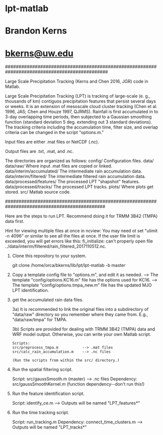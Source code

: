 # lpt-matlab
# Brandon Kerns
# bkerns@uw.edu
##############################################################################################

Large Scale Precipitation Tracking (Kerns and Chen 2016, JGR) code in Matlab.

Large Scale Precipitation Tracking (LPT) is tracking of large-scale (e. g., thousands of km)
	contiguos precipitation features that persist several days or weeks. It is an extension of
	mesoscale cloud cluster tracking (Chen et al. 1996, JAS; Chen and Houze 1997, QJRMS).
	Rainfall is first accumulated in to 3-day overlapping time periods, then subjected to a
	Gaussian smoothing function (standard deviation 5 deg. extending out 3 standard deviations).
	The tracking criteria including the accumulation time, filter size, and overlap criteria
	can be changed in the script "options.m."


Input files are either .mat files or NetCDF (.nc).

Output files are .txt, .mat, and .nc.

The directories are organized as follows:
config/		    	        Configuration files.
data/
data/raw/			Where input .mat files are copied or linked.
data/interim/accumulated/	The intermediate rain accumulation data.
data/interim/filtered/		The intermediate filtered rain accumulation data.
data/processed/features/	The processed LPT "shapshot" features.
data/processed/tracks/		The processed LPT tracks.
plots/				Where plots get stored.
src/				Matlab source code.

#############################################################################################

Here are the steps to run LPT. Recommend doing it for TRMM 3B42 (TMPA) data first.

Hint for viewing multiple files at once in ncview: You may need ot set "ulimit -n 4096" or similar to see all the files at once. If the user file limit is exceeded, you will get errors like this: fi_initialize: can't properly open file ../data/interim/filtered/rain_filtered_2017110512.nc.


1) Clone this repository to your system.

   git clone /home/orca/bkerns/lib/lpt/lpt-matlab -b master

2) Copy a template config file to "options.m", and edit it as needed.
   --> The template "config/options.KC16.m" file has the options used for KC16.
   --> The template "config/options.tmpa_new.m" file has the updated MJO LPT identification.

3) get the accumulated rain data files.

   3a) It is recommended to link the original files into a subdirectory of "data/raw" directory
       so you remember where they came from. E.g., "data/raw/tmpa" for TMPA.

   3b) Scripts are provided for dealing with TRMM 3B42 (TMPA) data and WRF model output.
       Otherwise, you can write your own Matlab script.

       Scripts:
       src/preprocess_tmpa.m           --> .mat files
       src/calc_rain_accumulation.m    --> .nc files

       (Run the scripts from within the src/ directory.)


4) Run the spatial filtering script.

   Script: src/gaussSmooth.m (master)   --> .nc files
   Dependency: src/gaussSmoothKernel.m (function dependency--don't run this!)


5) Run the feature identification script.

   Script: identify_ce.m
   --> Outputs will be named "LPT_features*"

6) Run the time tracking script.

   Script: run_tracking.m
   Dependency: connect_time_clusters.m
   --> Outputs will be named "LPT_tracks*"
